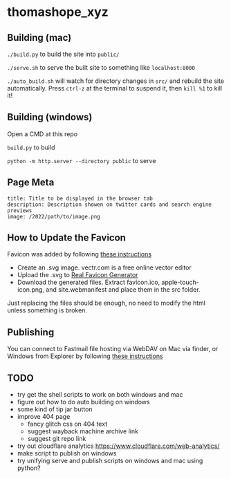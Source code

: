 # thomashope_xyz

## Building (mac)

`./build.py` to build the site into `public/`

`./serve.sh` to serve the built site to something like `localhost:8000`

`./auto_build.sh` will watch for directory changes in `src/` and rebuild the site automatically. Press `ctrl-z` at the terminal to suspend it, then `kill %1` to kill it!

## Building (windows)

Open a CMD at this repo

`build.py` to build

`python -m http.server --directory public` to serve

## Page Meta

```
title: Title to be displayed in the browser tab
description: Description showen on twitter cards and search engine previews
image: /2022/path/to/image.png
```

## How to Update the Favicon

Favicon was added by following [these instructions](https://dev.to/masakudamatsu/favicon-nightmare-how-to-maintain-sanity-3al7)

* Create an .svg image. vectr.com is a free online vector editor
* Upload the .svg to [Real Favicon Generator](https://realfavicongenerator.net/)
* Download the generated files. Extract favicon.ico, apple-touch-icon.png, and site.webmanifest and place them in the src folder.

Just replacing the files should be enough, no need to modify the html unless something is broken.

## Publishing

You can connect to Fastmail file hosting via WebDAV on Mac via finder, or Windows from Explorer by following [these instructions](https://www.fastmail.help/hc/en-us/articles/1500000277882-Remote-file-access)

## TODO

* try get the shell scripts to work on both windows and mac
* figure out how to do auto building on windows
* some kind of tip jar button
* improve 404 page
	* fancy glitch css on 404 text
	* suggest wayback machine archive link
	* suggest git repo link
* try out cloudflare analytics https://www.cloudflare.com/web-analytics/
* make script to publish on windows
* try unifying serve and publish scripts on windows and mac using python?